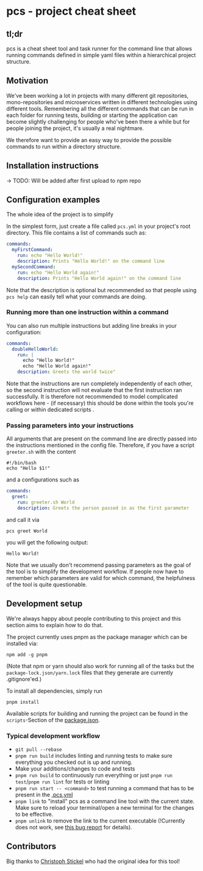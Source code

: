 # pcs - project cheat sheet

## tl;dr
pcs is a cheat sheet tool and task runner for the command line that allows running commands 
defined in simple yaml files within a hierarchical project structure.

## Motivation
We've been working a lot in projects with many different git repositories, mono-repositories 
and microservices written in different technologies using different tools.
Remembering all the different commands that can be run in each folder for running tests, 
building or starting the application can become slightly challenging for people who've been 
there a while but for people joining the project, it's usually a real nightmare.

We therefore want to provide an easy way to provide the possible commands to run within 
a directory structure.

## Installation instructions
-> TODO: Will be added after first upload to npm repo

## Configuration examples
The whole idea of the project is to simplify 

In the simplest form, just create a file called `pcs.yml` in your project's root directory.
This file contains a list of commands such as:

```yaml
commands:
  myFirstCommand:
    run: echo "Hello World!"
    description: Prints "Hello World!" on the command line
  mySecondCommand:
    run: echo "Hello World again!"
    description: Prints "Hello World again!" on the command line
```
Note that the description is optional but recommended so that people using `pcs help` can easily 
tell what your commands are doing.

### Running more than one instruction within a command
You can also run multiple instructions but adding line breaks in your configuration:
```yaml
commands:
  doubleHelloWorld:
    run: |
      echo "Hello World!"
      echo "Hello World again!"
    description: Greets the world twice"
```
Note that the instructions are run completely independently of each other, so the second
instruction will not evaluate that the first instruction ran successfully. It is therefore
not recommended to model complicated workflows here - (if necessary) this should be done
within the tools you're calling or within dedicated scripts .

### Passing parameters into your instructions
All arguments that are present on the command line are directly passed into the instructions
mentioned in the config file. Therefore, if you have a script `greeter.sh` with the content
```shell script
#!/bin/bash
echo "Hello $1!"
```
and a configurations such as 
```yaml
commands:
  greet:
    run: greeter.sh World
    description: Greets the person passed in as the first parameter
```
and call it via
```
pcs greet World
```
you will get the following output:
```
Hello World!
```
Note that we usually don't recommend passing parameters as the goal of the tool is to
simplify the development workflow. If people now have to remember which parameters are
valid for which command, the helpfulness of the tool is quite questionable.

## Development setup
We're always happy about people contributing to this project and this section aims to explain
how to do that.

The project currently uses pnpm as the package manager which can be installed via:
```
npm add -g pnpm
```
(Note that npm or yarn should also work for running all of the tasks but the 
`package-lock.json/yarn.lock` files that they generate are currently .gitignore'ed.)

To install all dependencies, simply run 
```
pnpm install
```

Available scripts for building and running the project can be found in the `scripts`-Section
of the [package.json](./package.json).

### Typical development workflow

- `git pull --rebase`
- `pnpm run build` includes linting and running tests to make sure everything you 
checked out is up and running.
- Make your additions/changes to code and tests
- `pnpm run build` to continuously run everything or just `pnpm run test`/`pnpm run lint` 
for tests or linting
- `pnpm run start -- <command>` to test running a command that has to be present in the
[.pcs.yml](./.pcs.yml)
- `pnpm link` to "install" pcs as a command line tool with the current state. Make sure to
reload your terminal/open a new terminal for the changes to be effective.
- `pnpm unlink` to remove the link to the current executable (!Currently does not work, see 
[this bug report](https://github.com/pnpm/pnpm/issues/1584) for details).

## Contributors
Big thanks to [Christoph Stickel](https://github.com/mixer2) who had the original
idea for this tool!
